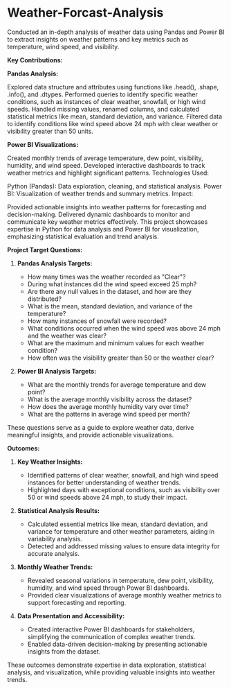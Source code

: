 # Weather-Forcast-Analysis

Conducted an in-depth analysis of weather data using Pandas and Power BI to extract insights on weather patterns and key metrics such as temperature, wind speed, and visibility.

**Key Contributions:**

**Pandas Analysis:**

Explored data structure and attributes using functions like .head(), .shape, .info(), and .dtypes.
Performed queries to identify specific weather conditions, such as instances of clear weather, snowfall, or high wind speeds.
Handled missing values, renamed columns, and calculated statistical metrics like mean, standard deviation, and variance.
Filtered data to identify conditions like wind speed above 24 mph with clear weather or visibility greater than 50 units.

**Power BI Visualizations:**

Created monthly trends of average temperature, dew point, visibility, humidity, and wind speed.
Developed interactive dashboards to track weather metrics and highlight significant patterns.
Technologies Used:

Python (Pandas): Data exploration, cleaning, and statistical analysis.
Power BI: Visualization of weather trends and summary metrics.
Impact:

Provided actionable insights into weather patterns for forecasting and decision-making.
Delivered dynamic dashboards to monitor and communicate key weather metrics effectively.
This project showcases expertise in Python for data analysis and Power BI for visualization, emphasizing statistical evaluation and trend analysis.


**Project Target Questions:**  

1. **Pandas Analysis Targets:**  
   - How many times was the weather recorded as "Clear"?  
   - During what instances did the wind speed exceed 25 mph?  
   - Are there any null values in the dataset, and how are they distributed?  
   - What is the mean, standard deviation, and variance of the temperature?  
   - How many instances of snowfall were recorded?  
   - What conditions occurred when the wind speed was above 24 mph and the weather was clear?  
   - What are the maximum and minimum values for each weather condition?  
   - How often was the visibility greater than 50 or the weather clear?  

2. **Power BI Analysis Targets:**  
   - What are the monthly trends for average temperature and dew point?  
   - What is the average monthly visibility across the dataset?  
   - How does the average monthly humidity vary over time?  
   - What are the patterns in average wind speed per month?  

These questions serve as a guide to explore weather data, derive meaningful insights, and provide actionable visualizations.

**Outcomes:**  

1. **Key Weather Insights:**  
   - Identified patterns of clear weather, snowfall, and high wind speed instances for better understanding of weather trends.  
   - Highlighted days with exceptional conditions, such as visibility over 50 or wind speeds above 24 mph, to study their impact.  

2. **Statistical Analysis Results:**  
   - Calculated essential metrics like mean, standard deviation, and variance for temperature and other weather parameters, aiding in variability analysis.  
   - Detected and addressed missing values to ensure data integrity for accurate analysis.  

3. **Monthly Weather Trends:**  
   - Revealed seasonal variations in temperature, dew point, visibility, humidity, and wind speed through Power BI dashboards.  
   - Provided clear visualizations of average monthly weather metrics to support forecasting and reporting.  

4. **Data Presentation and Accessibility:**  
   - Created interactive Power BI dashboards for stakeholders, simplifying the communication of complex weather trends.  
   - Enabled data-driven decision-making by presenting actionable insights from the dataset.  

These outcomes demonstrate expertise in data exploration, statistical analysis, and visualization, while providing valuable insights into weather trends.
